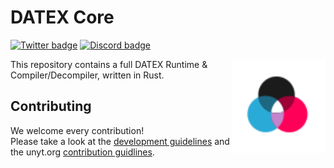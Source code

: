 # DATEX Core

[![Twitter badge][]][Twitter link] [![Discord badge][]][Discord link]

<img align="right" src="./.github/assets/datex-logo-light.svg" height="150px">

This repository contains a full DATEX Runtime & Compiler/Decompiler, written in Rust.

## Contributing

We welcome every contribution!<br>
Please take a look at the [development guidelines](./DEVELOP.md) and the unyt.org [contribution guidlines](https://github.com/unyt-org/.github/blob/main/CONTRIBUTING.md).


[Twitter badge]: https://img.shields.io/twitter/follow/unytorg.svg?style=social&label=Follow
[Twitter link]: https://twitter.com/intent/follow?screen_name=unytorg
[Discord badge]: https://img.shields.io/discord/928247036770390016?logo=discord&style=social
[Discord link]: https://unyt.org/discord
